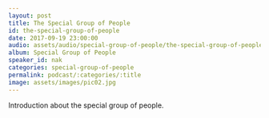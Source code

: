 ```yaml
---
layout: post
title: The Special Group of People
id: the-special-group-of-people
date: 2017-09-19 23:00:00
audio: assets/audio/special-group-of-people/the-special-group-of-people.mp3
album: Special Group of People
speaker_id: nak
categories: special-group-of-people
permalink: podcast/:categories/:title
image: assets/images/pic02.jpg
---
```


Introduction about the special group of people.
